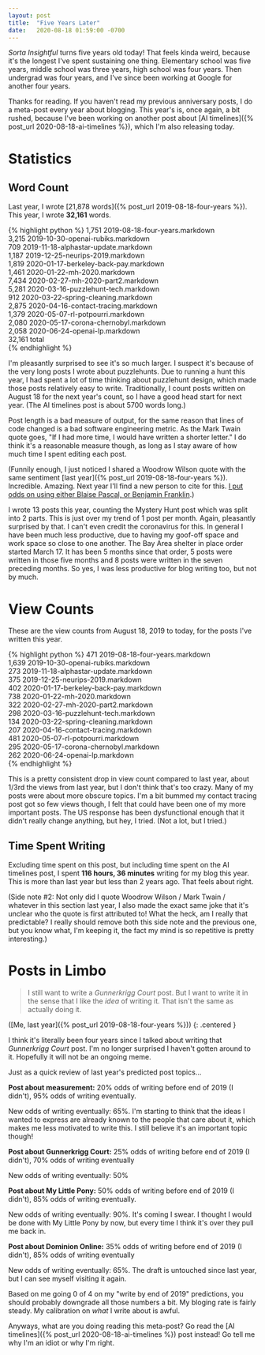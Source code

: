 ```yaml
---
layout: post
title:  "Five Years Later"
date:   2020-08-18 01:59:00 -0700
---
```


*Sorta Insightful* turns five years old today! That feels kinda weird,
because it's the longest I've spent sustaining one thing. Elementary
school was five years, middle school was three years, high school was
four years. Then undergrad was four years, and I've since been working
at Google for another four years.

Thanks for reading.
If you haven't read my previous anniversary posts, I do a meta-post
every year about blogging. This year's is, once again, a bit rushed,
because I've been working on another post about [AI timelines]({% post_url 2020-08-18-ai-timelines %}),
which I'm also releasing today.

# Statistics

## Word Count

Last year, I wrote [21,878 words]({% post_url 2019-08-18-four-years %}).
This year, I wrote **32,161** words.

{% highlight python %}
 1,751 2019-08-18-four-years.markdown  
 3,215 2019-10-30-openai-rubiks.markdown  
   709 2019-11-18-alphastar-update.markdown  
 1,187 2019-12-25-neurips-2019.markdown  
 1,819 2020-01-17-berkeley-back-pay.markdown  
 1,461 2020-01-22-mh-2020.markdown  
 7,434 2020-02-27-mh-2020-part2.markdown  
 5,281 2020-03-16-puzzlehunt-tech.markdown  
   912 2020-03-22-spring-cleaning.markdown  
 2,875 2020-04-16-contact-tracing.markdown  
 1,379 2020-05-07-rl-potpourri.markdown  
 2,080 2020-05-17-corona-chernobyl.markdown  
 2,058 2020-06-24-openai-lp.markdown  
32,161 total  
{% endhighlight %}

I'm pleasantly surprised to see it's so much larger. I suspect it's because
of the very long posts I wrote about puzzlehunts. Due to running a hunt this year,
I had spent a lot of time thinking about puzzlehunt design, which made those
posts relatively easy to write. Traditionally, I count posts written on August
18 for the next year's count, so I have a good head start for next year. (The
AI timelines post is about 5700 words long.)

Post length is a bad measure of output, for the same reason that lines of
code changed is a bad software engineering metric. As the Mark Twain quote goes, "If
I had more time, I would have written a shorter letter." I do think it's
a reasonable measure though, as long as I stay aware of how much time I spent
editing each post.

(Funnily enough, I just noticed I shared a Woodrow Wilson quote with the
same sentiment [last year]({% post_url 2019-08-18-four-years %}). Incredible.
Amazing. Next year I'll find a new person to cite for this. [I put odds on
using either Blaise Pascal, or Benjamin Franklin](https://quoteinvestigator.com/2012/04/28/shorter-letter/).)

I wrote 13 posts this year, counting the Mystery Hunt post which was split
into 2 parts. This is just over my trend of 1 post per month. Again, pleasantly
surprised by that. I can't even credit the coronavirus for this.
In general I have been
much less productive, due to having my goof-off space and work space so
close to one another. The Bay Area shelter in place order started March 17.
It has been 5 months since that order, 5 posts were written in those five months
and 8 posts were written in the seven preceding months. So yes, I was less
productive for blog writing too, but not by much.

# View Counts

These are the view counts from August 18, 2019 to today, for the posts I've written
this year.

{% highlight python %}
  471 2019-08-18-four-years.markdown  
1,639 2019-10-30-openai-rubiks.markdown  
  273 2019-11-18-alphastar-update.markdown  
  375 2019-12-25-neurips-2019.markdown  
  402 2020-01-17-berkeley-back-pay.markdown  
  738 2020-01-22-mh-2020.markdown  
  322 2020-02-27-mh-2020-part2.markdown  
  298 2020-03-16-puzzlehunt-tech.markdown  
  134 2020-03-22-spring-cleaning.markdown  
  207 2020-04-16-contact-tracing.markdown  
  481 2020-05-07-rl-potpourri.markdown  
  295 2020-05-17-corona-chernobyl.markdown  
  262 2020-06-24-openai-lp.markdown  
{% endhighlight %}

This is a pretty consistent drop in view count compared to last year, about 1/3rd
the views from last year, but I don't
think that's too crazy. Many of my posts were about more obscure topics.
I'm a bit bummed my contact tracing post got so few views though, I felt that
could have been one of my more important posts. The US response has been
dysfunctional enough that it didn't really change anything, but hey, I tried.
(Not a lot, but I tried.)


## Time Spent Writing

Excluding time spent on this post, but including time spent on the AI timelines
post, I spent **116 hours, 36 minutes** writing for my blog this year. This is
more than last year but less than 2 years ago. That feels about right.

(Side note #2: Not only did I quote Woodrow Wilson / Mark Twain / whatever
in this section last year, I also made the exact same joke that it's unclear
who the quote is first attributed to! What the heck, am I really that predictable?
I really should remove both this side note and the previous one, but you know
what, I'm keeping it, the fact my mind is so repetitive is pretty interesting.)


# Posts in Limbo

> I still want to write a *Gunnerkrigg Court* post. But I want to write
> it in the sense that I like the *idea* of writing it. That isn't the same as
> actually doing it.

([Me, last year]({% post_url 2019-08-18-four-years %}))
{: .centered }

I think it's literally been four years since I talked about writing that
*Gunnerkrigg Court* post. I'm no longer surprised I haven't gotten around to
it. Hopefully it will not be an ongoing meme.

Just as a quick review of last year's predicted post topics...

**Post about measurement:** 20% odds of writing before end of 2019 (I didn't), 95% odds
of writing eventually.

New odds of writing eventually: 65%. I'm starting to think that the ideas I
wanted to express are already known to the people that care about it, which makes
me less motivated to write this. I still believe it's an important topic though!

**Post about Gunnerkrigg Court:** 25% odds of writing before end of 2019 (I didn't), 70%
odds of writing eventually

New odds of writing eventually: 50%

**Post about My Little Pony:** 50% odds of writing before end of 2019 (I didn't), 85%
odds of writing eventually.

New odds of writing eventually: 90%. It's coming I swear. I thought I would be
done with My Little Pony by now, but every time I think it's over they pull
me back in.

**Post about Dominion Online:** 35% odds of writing before end of 2019 (I didn't), 85%
odds of writing eventually

New odds of writing eventually: 65%. The draft is untouched since last year,
but I can see myself visiting it again.

Based on me going 0 of 4 on my "write by end of 2019" predictions, you should
probably downgrade all those numbers a bit. My bloging rate is fairly steady.
My calibration on *what* I write about is awful.

Anyways, what are you doing reading this meta-post? Go read the
[AI timelines]({% post_url 2020-08-18-ai-timelines %}) post instead! Go tell me
why I'm an idiot or why I'm right.
